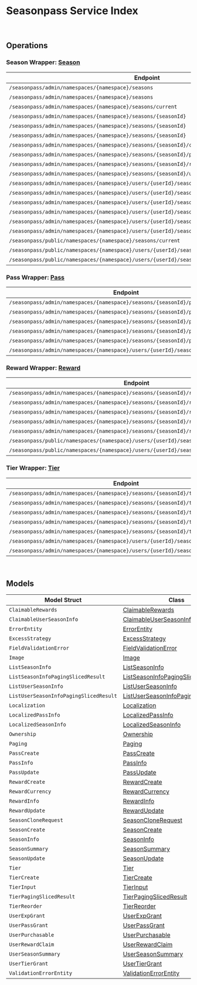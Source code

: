 # Seasonpass Service Index

&nbsp;

## Operations

### Season Wrapper:  [Season](../services-api/pkg/service/seasonpass/season.go)
| Endpoint | Method | ID | Class | Wrapper | Example |
|---|---|---|---|---|---|
| `/seasonpass/admin/namespaces/{namespace}/seasons` | GET | QuerySeasonsShort | [QuerySeasonsShort](../seasonpass-sdk/pkg/seasonpassclient/season/season_client.go) | [QuerySeasonsShort](../services-api/pkg/service/seasonpass/season.go) | [QuerySeasonsShort](../samples/cli/cmd/seasonpass/season/querySeasons.go) |
| `/seasonpass/admin/namespaces/{namespace}/seasons` | POST | CreateSeasonShort | [CreateSeasonShort](../seasonpass-sdk/pkg/seasonpassclient/season/season_client.go) | [CreateSeasonShort](../services-api/pkg/service/seasonpass/season.go) | [CreateSeasonShort](../samples/cli/cmd/seasonpass/season/createSeason.go) |
| `/seasonpass/admin/namespaces/{namespace}/seasons/current` | GET | GetCurrentSeasonShort | [GetCurrentSeasonShort](../seasonpass-sdk/pkg/seasonpassclient/season/season_client.go) | [GetCurrentSeasonShort](../services-api/pkg/service/seasonpass/season.go) | [GetCurrentSeasonShort](../samples/cli/cmd/seasonpass/season/getCurrentSeason.go) |
| `/seasonpass/admin/namespaces/{namespace}/seasons/{seasonId}` | GET | GetSeasonShort | [GetSeasonShort](../seasonpass-sdk/pkg/seasonpassclient/season/season_client.go) | [GetSeasonShort](../services-api/pkg/service/seasonpass/season.go) | [GetSeasonShort](../samples/cli/cmd/seasonpass/season/getSeason.go) |
| `/seasonpass/admin/namespaces/{namespace}/seasons/{seasonId}` | DELETE | DeleteSeasonShort | [DeleteSeasonShort](../seasonpass-sdk/pkg/seasonpassclient/season/season_client.go) | [DeleteSeasonShort](../services-api/pkg/service/seasonpass/season.go) | [DeleteSeasonShort](../samples/cli/cmd/seasonpass/season/deleteSeason.go) |
| `/seasonpass/admin/namespaces/{namespace}/seasons/{seasonId}` | PATCH | UpdateSeasonShort | [UpdateSeasonShort](../seasonpass-sdk/pkg/seasonpassclient/season/season_client.go) | [UpdateSeasonShort](../services-api/pkg/service/seasonpass/season.go) | [UpdateSeasonShort](../samples/cli/cmd/seasonpass/season/updateSeason.go) |
| `/seasonpass/admin/namespaces/{namespace}/seasons/{seasonId}/clone` | POST | CloneSeasonShort | [CloneSeasonShort](../seasonpass-sdk/pkg/seasonpassclient/season/season_client.go) | [CloneSeasonShort](../services-api/pkg/service/seasonpass/season.go) | [CloneSeasonShort](../samples/cli/cmd/seasonpass/season/cloneSeason.go) |
| `/seasonpass/admin/namespaces/{namespace}/seasons/{seasonId}/publish` | PUT | PublishSeasonShort | [PublishSeasonShort](../seasonpass-sdk/pkg/seasonpassclient/season/season_client.go) | [PublishSeasonShort](../services-api/pkg/service/seasonpass/season.go) | [PublishSeasonShort](../samples/cli/cmd/seasonpass/season/publishSeason.go) |
| `/seasonpass/admin/namespaces/{namespace}/seasons/{seasonId}/retire` | PUT | RetireSeasonShort | [RetireSeasonShort](../seasonpass-sdk/pkg/seasonpassclient/season/season_client.go) | [RetireSeasonShort](../services-api/pkg/service/seasonpass/season.go) | [RetireSeasonShort](../samples/cli/cmd/seasonpass/season/retireSeason.go) |
| `/seasonpass/admin/namespaces/{namespace}/seasons/{seasonId}/unpublish` | PUT | UnpublishSeasonShort | [UnpublishSeasonShort](../seasonpass-sdk/pkg/seasonpassclient/season/season_client.go) | [UnpublishSeasonShort](../services-api/pkg/service/seasonpass/season.go) | [UnpublishSeasonShort](../samples/cli/cmd/seasonpass/season/unpublishSeason.go) |
| `/seasonpass/admin/namespaces/{namespace}/users/{userId}/seasons` | GET | GetUserParticipatedSeasonsShort | [GetUserParticipatedSeasonsShort](../seasonpass-sdk/pkg/seasonpassclient/season/season_client.go) | [GetUserParticipatedSeasonsShort](../services-api/pkg/service/seasonpass/season.go) | [GetUserParticipatedSeasonsShort](../samples/cli/cmd/seasonpass/season/getUserParticipatedSeasons.go) |
| `/seasonpass/admin/namespaces/{namespace}/users/{userId}/seasons/current/passes/ownership/any` | GET | ExistsAnyPassByPassCodesShort | [ExistsAnyPassByPassCodesShort](../seasonpass-sdk/pkg/seasonpassclient/season/season_client.go) | [ExistsAnyPassByPassCodesShort](../services-api/pkg/service/seasonpass/season.go) | [ExistsAnyPassByPassCodesShort](../samples/cli/cmd/seasonpass/season/existsAnyPassByPassCodes.go) |
| `/seasonpass/admin/namespaces/{namespace}/users/{userId}/seasons/current/progression` | GET | GetCurrentUserSeasonProgressionShort | [GetCurrentUserSeasonProgressionShort](../seasonpass-sdk/pkg/seasonpassclient/season/season_client.go) | [GetCurrentUserSeasonProgressionShort](../services-api/pkg/service/seasonpass/season.go) | [GetCurrentUserSeasonProgressionShort](../samples/cli/cmd/seasonpass/season/getCurrentUserSeasonProgression.go) |
| `/seasonpass/admin/namespaces/{namespace}/users/{userId}/seasons/current/purchasable` | POST | CheckSeasonPurchasableShort | [CheckSeasonPurchasableShort](../seasonpass-sdk/pkg/seasonpassclient/season/season_client.go) | [CheckSeasonPurchasableShort](../services-api/pkg/service/seasonpass/season.go) | [CheckSeasonPurchasableShort](../samples/cli/cmd/seasonpass/season/checkSeasonPurchasable.go) |
| `/seasonpass/admin/namespaces/{namespace}/users/{userId}/seasons/current/reset` | DELETE | ResetUserSeasonShort | [ResetUserSeasonShort](../seasonpass-sdk/pkg/seasonpassclient/season/season_client.go) | [ResetUserSeasonShort](../services-api/pkg/service/seasonpass/season.go) | [ResetUserSeasonShort](../samples/cli/cmd/seasonpass/season/resetUserSeason.go) |
| `/seasonpass/admin/namespaces/{namespace}/users/{userId}/seasons/{seasonId}/data` | GET | GetUserSeasonShort | [GetUserSeasonShort](../seasonpass-sdk/pkg/seasonpassclient/season/season_client.go) | [GetUserSeasonShort](../services-api/pkg/service/seasonpass/season.go) | [GetUserSeasonShort](../samples/cli/cmd/seasonpass/season/getUserSeason.go) |
| `/seasonpass/public/namespaces/{namespace}/seasons/current` | GET | PublicGetCurrentSeasonShort | [PublicGetCurrentSeasonShort](../seasonpass-sdk/pkg/seasonpassclient/season/season_client.go) | [PublicGetCurrentSeasonShort](../services-api/pkg/service/seasonpass/season.go) | [PublicGetCurrentSeasonShort](../samples/cli/cmd/seasonpass/season/publicGetCurrentSeason.go) |
| `/seasonpass/public/namespaces/{namespace}/users/{userId}/seasons/current/data` | GET | PublicGetCurrentUserSeasonShort | [PublicGetCurrentUserSeasonShort](../seasonpass-sdk/pkg/seasonpassclient/season/season_client.go) | [PublicGetCurrentUserSeasonShort](../services-api/pkg/service/seasonpass/season.go) | [PublicGetCurrentUserSeasonShort](../samples/cli/cmd/seasonpass/season/publicGetCurrentUserSeason.go) |
| `/seasonpass/public/namespaces/{namespace}/users/{userId}/seasons/{seasonId}/data` | GET | PublicGetUserSeasonShort | [PublicGetUserSeasonShort](../seasonpass-sdk/pkg/seasonpassclient/season/season_client.go) | [PublicGetUserSeasonShort](../services-api/pkg/service/seasonpass/season.go) | [PublicGetUserSeasonShort](../samples/cli/cmd/seasonpass/season/publicGetUserSeason.go) |

### Pass Wrapper:  [Pass](../services-api/pkg/service/seasonpass/pass.go)
| Endpoint | Method | ID | Class | Wrapper | Example |
|---|---|---|---|---|---|
| `/seasonpass/admin/namespaces/{namespace}/seasons/{seasonId}/passes` | GET | QueryPassesShort | [QueryPassesShort](../seasonpass-sdk/pkg/seasonpassclient/pass/pass_client.go) | [QueryPassesShort](../services-api/pkg/service/seasonpass/pass.go) | [QueryPassesShort](../samples/cli/cmd/seasonpass/pass/queryPasses.go) |
| `/seasonpass/admin/namespaces/{namespace}/seasons/{seasonId}/passes` | POST | CreatePassShort | [CreatePassShort](../seasonpass-sdk/pkg/seasonpassclient/pass/pass_client.go) | [CreatePassShort](../services-api/pkg/service/seasonpass/pass.go) | [CreatePassShort](../samples/cli/cmd/seasonpass/pass/createPass.go) |
| `/seasonpass/admin/namespaces/{namespace}/seasons/{seasonId}/passes/{code}` | GET | GetPassShort | [GetPassShort](../seasonpass-sdk/pkg/seasonpassclient/pass/pass_client.go) | [GetPassShort](../services-api/pkg/service/seasonpass/pass.go) | [GetPassShort](../samples/cli/cmd/seasonpass/pass/getPass.go) |
| `/seasonpass/admin/namespaces/{namespace}/seasons/{seasonId}/passes/{code}` | DELETE | DeletePassShort | [DeletePassShort](../seasonpass-sdk/pkg/seasonpassclient/pass/pass_client.go) | [DeletePassShort](../services-api/pkg/service/seasonpass/pass.go) | [DeletePassShort](../samples/cli/cmd/seasonpass/pass/deletePass.go) |
| `/seasonpass/admin/namespaces/{namespace}/seasons/{seasonId}/passes/{code}` | PATCH | UpdatePassShort | [UpdatePassShort](../seasonpass-sdk/pkg/seasonpassclient/pass/pass_client.go) | [UpdatePassShort](../services-api/pkg/service/seasonpass/pass.go) | [UpdatePassShort](../samples/cli/cmd/seasonpass/pass/updatePass.go) |
| `/seasonpass/admin/namespaces/{namespace}/users/{userId}/seasons/current/passes` | POST | GrantUserPassShort | [GrantUserPassShort](../seasonpass-sdk/pkg/seasonpassclient/pass/pass_client.go) | [GrantUserPassShort](../services-api/pkg/service/seasonpass/pass.go) | [GrantUserPassShort](../samples/cli/cmd/seasonpass/pass/grantUserPass.go) |

### Reward Wrapper:  [Reward](../services-api/pkg/service/seasonpass/reward.go)
| Endpoint | Method | ID | Class | Wrapper | Example |
|---|---|---|---|---|---|
| `/seasonpass/admin/namespaces/{namespace}/seasons/{seasonId}/rewards` | GET | QueryRewardsShort | [QueryRewardsShort](../seasonpass-sdk/pkg/seasonpassclient/reward/reward_client.go) | [QueryRewardsShort](../services-api/pkg/service/seasonpass/reward.go) | [QueryRewardsShort](../samples/cli/cmd/seasonpass/reward/queryRewards.go) |
| `/seasonpass/admin/namespaces/{namespace}/seasons/{seasonId}/rewards` | POST | CreateRewardShort | [CreateRewardShort](../seasonpass-sdk/pkg/seasonpassclient/reward/reward_client.go) | [CreateRewardShort](../services-api/pkg/service/seasonpass/reward.go) | [CreateRewardShort](../samples/cli/cmd/seasonpass/reward/createReward.go) |
| `/seasonpass/admin/namespaces/{namespace}/seasons/{seasonId}/rewards/{code}` | GET | GetRewardShort | [GetRewardShort](../seasonpass-sdk/pkg/seasonpassclient/reward/reward_client.go) | [GetRewardShort](../services-api/pkg/service/seasonpass/reward.go) | [GetRewardShort](../samples/cli/cmd/seasonpass/reward/getReward.go) |
| `/seasonpass/admin/namespaces/{namespace}/seasons/{seasonId}/rewards/{code}` | DELETE | DeleteRewardShort | [DeleteRewardShort](../seasonpass-sdk/pkg/seasonpassclient/reward/reward_client.go) | [DeleteRewardShort](../services-api/pkg/service/seasonpass/reward.go) | [DeleteRewardShort](../samples/cli/cmd/seasonpass/reward/deleteReward.go) |
| `/seasonpass/admin/namespaces/{namespace}/seasons/{seasonId}/rewards/{code}` | PATCH | UpdateRewardShort | [UpdateRewardShort](../seasonpass-sdk/pkg/seasonpassclient/reward/reward_client.go) | [UpdateRewardShort](../services-api/pkg/service/seasonpass/reward.go) | [UpdateRewardShort](../samples/cli/cmd/seasonpass/reward/updateReward.go) |
| `/seasonpass/public/namespaces/{namespace}/users/{userId}/seasons/current/rewards` | POST | PublicClaimUserRewardShort | [PublicClaimUserRewardShort](../seasonpass-sdk/pkg/seasonpassclient/reward/reward_client.go) | [PublicClaimUserRewardShort](../services-api/pkg/service/seasonpass/reward.go) | [PublicClaimUserRewardShort](../samples/cli/cmd/seasonpass/reward/publicClaimUserReward.go) |
| `/seasonpass/public/namespaces/{namespace}/users/{userId}/seasons/current/rewards/bulk` | POST | PublicBulkClaimUserRewardsShort | [PublicBulkClaimUserRewardsShort](../seasonpass-sdk/pkg/seasonpassclient/reward/reward_client.go) | [PublicBulkClaimUserRewardsShort](../services-api/pkg/service/seasonpass/reward.go) | [PublicBulkClaimUserRewardsShort](../samples/cli/cmd/seasonpass/reward/publicBulkClaimUserRewards.go) |

### Tier Wrapper:  [Tier](../services-api/pkg/service/seasonpass/tier.go)
| Endpoint | Method | ID | Class | Wrapper | Example |
|---|---|---|---|---|---|
| `/seasonpass/admin/namespaces/{namespace}/seasons/{seasonId}/tiers` | GET | QueryTiersShort | [QueryTiersShort](../seasonpass-sdk/pkg/seasonpassclient/tier/tier_client.go) | [QueryTiersShort](../services-api/pkg/service/seasonpass/tier.go) | [QueryTiersShort](../samples/cli/cmd/seasonpass/tier/queryTiers.go) |
| `/seasonpass/admin/namespaces/{namespace}/seasons/{seasonId}/tiers` | POST | CreateTierShort | [CreateTierShort](../seasonpass-sdk/pkg/seasonpassclient/tier/tier_client.go) | [CreateTierShort](../services-api/pkg/service/seasonpass/tier.go) | [CreateTierShort](../samples/cli/cmd/seasonpass/tier/createTier.go) |
| `/seasonpass/admin/namespaces/{namespace}/seasons/{seasonId}/tiers/{id}` | PUT | UpdateTierShort | [UpdateTierShort](../seasonpass-sdk/pkg/seasonpassclient/tier/tier_client.go) | [UpdateTierShort](../services-api/pkg/service/seasonpass/tier.go) | [UpdateTierShort](../samples/cli/cmd/seasonpass/tier/updateTier.go) |
| `/seasonpass/admin/namespaces/{namespace}/seasons/{seasonId}/tiers/{id}` | DELETE | DeleteTierShort | [DeleteTierShort](../seasonpass-sdk/pkg/seasonpassclient/tier/tier_client.go) | [DeleteTierShort](../services-api/pkg/service/seasonpass/tier.go) | [DeleteTierShort](../samples/cli/cmd/seasonpass/tier/deleteTier.go) |
| `/seasonpass/admin/namespaces/{namespace}/seasons/{seasonId}/tiers/{id}/reorder` | PUT | ReorderTierShort | [ReorderTierShort](../seasonpass-sdk/pkg/seasonpassclient/tier/tier_client.go) | [ReorderTierShort](../services-api/pkg/service/seasonpass/tier.go) | [ReorderTierShort](../samples/cli/cmd/seasonpass/tier/reorderTier.go) |
| `/seasonpass/admin/namespaces/{namespace}/users/{userId}/seasons/current/exp` | POST | GrantUserExpShort | [GrantUserExpShort](../seasonpass-sdk/pkg/seasonpassclient/tier/tier_client.go) | [GrantUserExpShort](../services-api/pkg/service/seasonpass/tier.go) | [GrantUserExpShort](../samples/cli/cmd/seasonpass/tier/grantUserExp.go) |
| `/seasonpass/admin/namespaces/{namespace}/users/{userId}/seasons/current/tiers` | POST | GrantUserTierShort | [GrantUserTierShort](../seasonpass-sdk/pkg/seasonpassclient/tier/tier_client.go) | [GrantUserTierShort](../services-api/pkg/service/seasonpass/tier.go) | [GrantUserTierShort](../samples/cli/cmd/seasonpass/tier/grantUserTier.go) |


&nbsp;  

## Models

| Model Struct | Class |
|---|---|
| `ClaimableRewards` | [ClaimableRewards ](../seasonpass-sdk/pkg/seasonpassclientmodels/claimable_rewards.go) |
| `ClaimableUserSeasonInfo` | [ClaimableUserSeasonInfo ](../seasonpass-sdk/pkg/seasonpassclientmodels/claimable_user_season_info.go) |
| `ErrorEntity` | [ErrorEntity ](../seasonpass-sdk/pkg/seasonpassclientmodels/error_entity.go) |
| `ExcessStrategy` | [ExcessStrategy ](../seasonpass-sdk/pkg/seasonpassclientmodels/excess_strategy.go) |
| `FieldValidationError` | [FieldValidationError ](../seasonpass-sdk/pkg/seasonpassclientmodels/field_validation_error.go) |
| `Image` | [Image ](../seasonpass-sdk/pkg/seasonpassclientmodels/image.go) |
| `ListSeasonInfo` | [ListSeasonInfo ](../seasonpass-sdk/pkg/seasonpassclientmodels/list_season_info.go) |
| `ListSeasonInfoPagingSlicedResult` | [ListSeasonInfoPagingSlicedResult ](../seasonpass-sdk/pkg/seasonpassclientmodels/list_season_info_paging_sliced_result.go) |
| `ListUserSeasonInfo` | [ListUserSeasonInfo ](../seasonpass-sdk/pkg/seasonpassclientmodels/list_user_season_info.go) |
| `ListUserSeasonInfoPagingSlicedResult` | [ListUserSeasonInfoPagingSlicedResult ](../seasonpass-sdk/pkg/seasonpassclientmodels/list_user_season_info_paging_sliced_result.go) |
| `Localization` | [Localization ](../seasonpass-sdk/pkg/seasonpassclientmodels/localization.go) |
| `LocalizedPassInfo` | [LocalizedPassInfo ](../seasonpass-sdk/pkg/seasonpassclientmodels/localized_pass_info.go) |
| `LocalizedSeasonInfo` | [LocalizedSeasonInfo ](../seasonpass-sdk/pkg/seasonpassclientmodels/localized_season_info.go) |
| `Ownership` | [Ownership ](../seasonpass-sdk/pkg/seasonpassclientmodels/ownership.go) |
| `Paging` | [Paging ](../seasonpass-sdk/pkg/seasonpassclientmodels/paging.go) |
| `PassCreate` | [PassCreate ](../seasonpass-sdk/pkg/seasonpassclientmodels/pass_create.go) |
| `PassInfo` | [PassInfo ](../seasonpass-sdk/pkg/seasonpassclientmodels/pass_info.go) |
| `PassUpdate` | [PassUpdate ](../seasonpass-sdk/pkg/seasonpassclientmodels/pass_update.go) |
| `RewardCreate` | [RewardCreate ](../seasonpass-sdk/pkg/seasonpassclientmodels/reward_create.go) |
| `RewardCurrency` | [RewardCurrency ](../seasonpass-sdk/pkg/seasonpassclientmodels/reward_currency.go) |
| `RewardInfo` | [RewardInfo ](../seasonpass-sdk/pkg/seasonpassclientmodels/reward_info.go) |
| `RewardUpdate` | [RewardUpdate ](../seasonpass-sdk/pkg/seasonpassclientmodels/reward_update.go) |
| `SeasonCloneRequest` | [SeasonCloneRequest ](../seasonpass-sdk/pkg/seasonpassclientmodels/season_clone_request.go) |
| `SeasonCreate` | [SeasonCreate ](../seasonpass-sdk/pkg/seasonpassclientmodels/season_create.go) |
| `SeasonInfo` | [SeasonInfo ](../seasonpass-sdk/pkg/seasonpassclientmodels/season_info.go) |
| `SeasonSummary` | [SeasonSummary ](../seasonpass-sdk/pkg/seasonpassclientmodels/season_summary.go) |
| `SeasonUpdate` | [SeasonUpdate ](../seasonpass-sdk/pkg/seasonpassclientmodels/season_update.go) |
| `Tier` | [Tier ](../seasonpass-sdk/pkg/seasonpassclientmodels/tier.go) |
| `TierCreate` | [TierCreate ](../seasonpass-sdk/pkg/seasonpassclientmodels/tier_create.go) |
| `TierInput` | [TierInput ](../seasonpass-sdk/pkg/seasonpassclientmodels/tier_input.go) |
| `TierPagingSlicedResult` | [TierPagingSlicedResult ](../seasonpass-sdk/pkg/seasonpassclientmodels/tier_paging_sliced_result.go) |
| `TierReorder` | [TierReorder ](../seasonpass-sdk/pkg/seasonpassclientmodels/tier_reorder.go) |
| `UserExpGrant` | [UserExpGrant ](../seasonpass-sdk/pkg/seasonpassclientmodels/user_exp_grant.go) |
| `UserPassGrant` | [UserPassGrant ](../seasonpass-sdk/pkg/seasonpassclientmodels/user_pass_grant.go) |
| `UserPurchasable` | [UserPurchasable ](../seasonpass-sdk/pkg/seasonpassclientmodels/user_purchasable.go) |
| `UserRewardClaim` | [UserRewardClaim ](../seasonpass-sdk/pkg/seasonpassclientmodels/user_reward_claim.go) |
| `UserSeasonSummary` | [UserSeasonSummary ](../seasonpass-sdk/pkg/seasonpassclientmodels/user_season_summary.go) |
| `UserTierGrant` | [UserTierGrant ](../seasonpass-sdk/pkg/seasonpassclientmodels/user_tier_grant.go) |
| `ValidationErrorEntity` | [ValidationErrorEntity ](../seasonpass-sdk/pkg/seasonpassclientmodels/validation_error_entity.go) |
